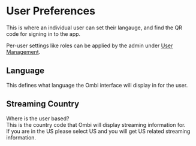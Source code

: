 # User Preferences

This is where an individual user can set their langauge, and find the QR code for signing in to the app.  

Per-user settings like roles can be applied by the admin under [User Management](../guides/usermanagement).  

## Language

This defines what language the Ombi interface will display in for the user.  

## Streaming Country

Where is the user based?  
This is the country code that Ombi will display streaming information for.  
If you are in the US please select US and you will get US related streaming information.  
